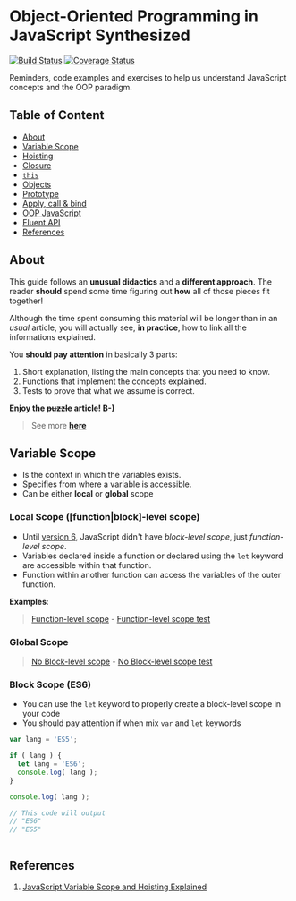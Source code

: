# Object-Oriented Programming in JavaScript Synthesized

[![Build Status](https://travis-ci.org/ericdouglas/oop-javascript-synthesized-article.svg)](https://travis-ci.org/ericdouglas/oop-javascript-synthesized-article)
[![Coverage Status](https://coveralls.io/repos/ericdouglas/oop-javascript-synthesized-article/badge.svg?branch=master&service=github)](https://coveralls.io/github/ericdouglas/oop-javascript-synthesized-article?branch=master)

Reminders, code examples and exercises to help us understand JavaScript concepts and the OOP paradigm.

## Table of Content

- [About](#about)
- [Variable Scope](#variable-scope)
- [Hoisting]()
- [Closure]()
- [`this`]()
- [Objects]()
- [Prototype]()
- [Apply, call & bind]()
- [OOP JavaScript]()
- [Fluent API]()
- [References](#references)

## About

This guide follows an **unusual didactics** and a **different approach**. The reader **should** spend some time figuring out **how** all of those pieces fit together!

Although the time spent consuming this material will be longer than in an *usual* article, you will actually see, **in practice**, how to link all the informations explained.

You **should pay attention** in basically 3 parts:

1. Short explanation, listing the main concepts that you need to know.
2. Functions that implement the concepts explained.
3. Tests to prove that what we assume is correct.

**Enjoy the <strike>puzzle</strike> article! B-)**

> See more **[here](https://medium.com/@ericdouglas_/why-i-chose-github-repositories-for-code-articles-d72d9c1034e6)**

## Variable Scope

- Is the context in which the variables exists.
- Specifies from where a variable is accessible.
- Can be either **local** or **global** scope

### Local Scope ([function|block]-level scope)

- Until [version 6](), JavaScript didn't have *block-level scope*, just *function-level scope*.
- Variables declared inside a function or declared using the `let` keyword are accessible within that function.
- Function within another function can access the variables of the outer function.

**Examples**:

> [Function-level scope](source/variable-scope/function-level-scope.js) - [Function-level scope test](source/test/variable-scope.spec.js)

### Global Scope

> [No Block-level scope](source/variable-scope/no-block-level-scope.js) - [No Block-level scope test](source/test/variable-scope.spec.js)

### Block Scope (ES6)

- You can use the `let` keyword to properly create a block-level scope in your code
- You should pay attention if when mix `var` and `let` keywords


```js
var lang = 'ES5';

if ( lang ) {
  let lang = 'ES6';
  console.log( lang );
}

console.log( lang );

// This code will output
// "ES6"
// "ES5"
```

```js

```

## References

1. [JavaScript Variable Scope and Hoisting Explained](http://javascriptissexy.com/javascript-variable-scope-and-hoisting-explained/)
